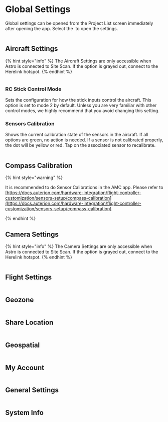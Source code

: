 # Global Settings

Global settings can be opened from the Project List screen immediately after opening the app. Select the <img src="../../../.gitbook/assets/Gear_icon.PNG" alt="" data-size="line"> to open the settings.&#x20;

<figure><img src="../../../.gitbook/assets/1Global_NotGrayed.PNG" alt=""><figcaption></figcaption></figure>

## Aircraft Settings

{% hint style="info" %}
The Aircraft Settings are only accessible when Astro is connected to Site Scan. If the option is grayed out, connect to the Herelink hotspot.
{% endhint %}

<figure><img src="../../../.gitbook/assets/10Aircraft_settings.PNG" alt=""><figcaption></figcaption></figure>

### RC Stick Control Mode

Sets the configuration for how the stick inputs control the aircraft. This option is set to mode 2 by default. Unless you are very familiar with other control modes, we highly recommend that you avoid changing this setting.&#x20;

### Sensors Calibration

Shows the current calibration state of the sensors in the aircraft. If all options are green, no action is needed. If a sensor is not calibrated properly, the dot will be yellow or red. Tap on the associated sensor to recalibrate.&#x20;

<figure><img src="../../../.gitbook/assets/11Calibration_main.PNG" alt=""><figcaption></figcaption></figure>

##

##

## Compass Calibration

{% hint style="warning" %}




It is recommended to do Sensor Calibrations in the AMC app. Please refer to [https://docs.auterion.com/hardware-integration/flight-controller-customization/sensors-setup/compass-calibration](https://docs.auterion.com/hardware-integration/flight-controller-customization/sensors-setup/compass-calibration)




{% endhint %}

























## Camera Settings

{% hint style="info" %}
The Camera Settings are only accessible when Astro is connected to Site Scan. If the option is grayed out, connect to the Herelink hotspot.
{% endhint %}

<figure><img src="../../../.gitbook/assets/15Camera_settings.PNG" alt=""><figcaption></figcaption></figure>

## Flight Settings

<figure><img src="../../../.gitbook/assets/2Flight_Settings.PNG" alt=""><figcaption></figcaption></figure>

## Geozone

<figure><img src="../../../.gitbook/assets/3GEOZONE.PNG" alt=""><figcaption></figcaption></figure>

## Share Location

<figure><img src="../../../.gitbook/assets/4Share_Location.PNG" alt=""><figcaption></figcaption></figure>

## Geospatial

<figure><img src="../../../.gitbook/assets/5Geospacial.PNG" alt=""><figcaption></figcaption></figure>

## My Account

<figure><img src="../../../.gitbook/assets/6My_Account.PNG" alt=""><figcaption></figcaption></figure>

## General Settings

<figure><img src="../../../.gitbook/assets/7General_Settings.PNG" alt=""><figcaption></figcaption></figure>

## System Info

<figure><img src="../../../.gitbook/assets/8System_info.PNG" alt=""><figcaption></figcaption></figure>
